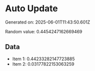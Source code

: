 # Auto Update

Generated on: 2025-06-01T11:43:50.601Z

Random value: 0.4454247162669469

## Data

- Item 1: 0.44233282147723885
- Item 2: 0.03177822153063259
